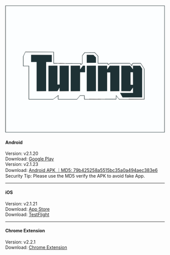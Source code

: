 ![Turing](./logo.svg) 
####  Android
Version: v2.1.20    
Download: [Google Play](https://play.google.com/store/apps/details?id=xyz.turingwallet.app)  
Version: v2.1.23    
Download: [Android APK ｜MD5: 79b425258a5515bc35a0a494aec383e6 ](https://cdn.turingwallet.xyz/TuringWallet/TuringWallet_v2.1.23_08310933.apk)  
Security Tip: Please use the MD5 verify the APK to avoid fake App. 

______________________________________________________________________________________________________________________
####  iOS
Version: v2.1.21    
Download: [App Store](https://apps.apple.com/us/app/turingwallet/id673901912)  
Download: [TestFlight](https://testflight.apple.com/join/yg3nR1v3)

______________________________________________________________________________________________________________________
####  Chrome Extension
Version:  v2.2.1  
Download: [Chrome Extension](https://chromewebstore.google.com/detail/turing-wallet/mjlneilmalioopigbcoamnebihcfndeg) 
